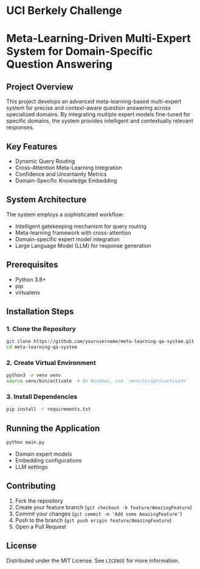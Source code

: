 # UCI Berkely Challenge


# Meta-Learning-Driven Multi-Expert System for Domain-Specific Question Answering

## Project Overview
This project develops an advanced meta-learning-based multi-expert system for precise and context-aware question answering across specialized domains. By integrating multiple expert models fine-tuned for specific domains, the system provides intelligent and contextually relevant responses.

## Key Features
- Dynamic Query Routing
- Cross-Attention Meta-Learning Integration
- Confidence and Uncertainty Metrics
- Domain-Specific Knowledge Embedding

## System Architecture
The system employs a sophisticated workflow:
- Intelligent gatekeeping mechanism for query routing
- Meta-learning framework with cross-attention
- Domain-specific expert model integration
- Large Language Model (LLM) for response generation

## Prerequisites
- Python 3.8+
- pip
- virtualenv

## Installation Steps

### 1. Clone the Repository
```bash
git clone https://github.com/yourusername/meta-learning-qa-system.git
cd meta-learning-qa-system
```

### 2. Create Virtual Environment
```bash
python3 -m venv venv
source venv/bin/activate  # On Windows, use `venv\Scripts\activate`
```

### 3. Install Dependencies
```bash
pip install -r requirements.txt
```

## Running the Application
```bash
python main.py
```


- Domain expert models
- Embedding configurations
- LLM settings

## Contributing
1. Fork the repository
2. Create your feature branch (`git checkout -b feature/AmazingFeature`)
3. Commit your changes (`git commit -m 'Add some AmazingFeature'`)
4. Push to the branch (`git push origin feature/AmazingFeature`)
5. Open a Pull Request

## License
Distributed under the MIT License. See `LICENSE` for more information.

